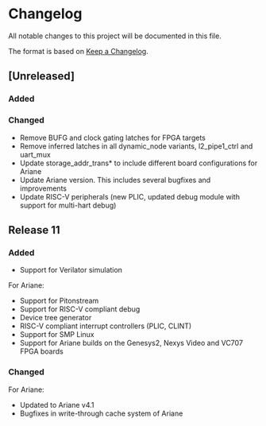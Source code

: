 # Changelog
All notable changes to this project will be documented in this file.

The format is based on [Keep a Changelog](http://keepachangelog.com/en/1.0.0/).

## [Unreleased]
### Added

### Changed
- Remove BUFG and clock gating latches for FPGA targets
- Remove inferred latches in all dynamic_node variants, l2_pipe1_ctrl and uart_mux
- Update storage_addr_trans* to include different board configurations for Ariane
- Update Ariane version. This includes several bugfixes and improvements
- Update RISC-V peripherals (new PLIC, updated debug module with support for multi-hart debug)

## Release 11

### Added

- Support for Verilator simulation

For Ariane:
- Support for Pitonstream
- Support for RISC-V compliant debug
- Device tree generator
- RISC-V compliant interrupt controllers (PLIC, CLINT)
- Support for SMP Linux
- Support for Ariane builds on the Genesys2, Nexys Video and VC707 FPGA boards

### Changed

For Ariane:
- Updated to Ariane v4.1
- Bugfixes in write-through cache system of Ariane

